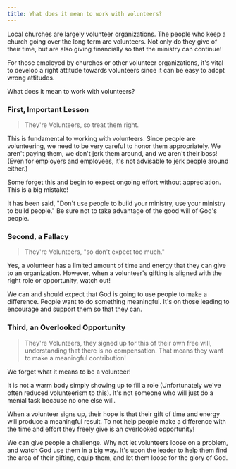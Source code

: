 ```yaml
---
title: What does it mean to work with volunteers?
---
```

Local churches are largely volunteer organizations. The people who keep a church going over the long term are volunteers. Not only do they give of their time, but are also giving financially so that the ministry can continue!

For those employed by churches or other volunteer organizations, it's vital to develop a right attitude towards volunteers since it can be easy to adopt wrong attitudes. 

What does it mean to work with volunteers?
### First, Important Lesson

> They're Volunteers, so treat them right.

This is fundamental to working with volunteers. Since people are volunteering, we need to be very careful to honor them appropriately. We aren't paying them, we don't jerk them around, and we aren't their boss! (Even for employers and employees, it's not advisable to jerk people around either.)

Some forget this and begin to expect ongoing effort without appreciation. This is a big mistake!

It has been said, "Don't use people to build your ministry, use your ministry to build people." Be sure not to take advantage of the good will of God's people.

### Second, a Fallacy

> They're Volunteers, "so don't expect too much."

Yes, a volunteer has a limited amount of time and energy that they can give to an organization. However, when a volunteer's gifting is aligned with the right role or opportunity, watch out!

We can and should expect that God is going to use people to make a difference. People want to do something meaningful. It's on those leading to encourage and support them so that they can.

### Third, an Overlooked Opportunity

> They're Volunteers, they signed up for this of their own free will, understanding that there is no compensation. That means they want to make a meaningful contribution!

We forget what it means to be a volunteer!

It is not a warm body simply showing up to fill a role (Unfortunately we've often reduced volunteerism to this). It's not someone who will just do a menial task because no one else will.

When a volunteer signs up, their hope is that their gift of time and energy will produce a meaningful result. To not help people make a difference with the time and effort they freely give is an overlooked opportunity!

We can give people a challenge. Why not let volunteers loose on a problem, and watch God use them in a big way. It's upon the leader to help them find the area of their gifting, equip them, and let them loose for the glory of God.